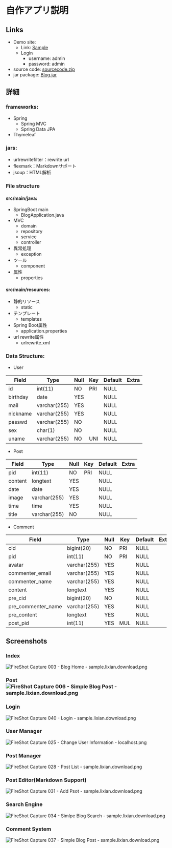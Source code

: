 # 自作アプリ説明

## Links

- Demo site: 
   - Link: [Sample](https://sample.lixian.download)
   - Login
      - username: admin
      - password: admin
- source code: [sourcecode.zip](https://share.lixian.download/file/sourcecode.zip)
- jar package: [Blog.jar](https://share.lixian.download/file/Blog.jar)

## 詳細

### frameworks:
   - Spring
      - Spring MVC
      - Spring Data JPA
   - Thymeleaf

### jars:
   - urlrewritefilter：rewrite url
   - flexmark：Markdownサポート
   - jsoup：HTML解析

### File structure

#### src/main/java:
   - SpringBoot main
      - BlogApplication.java
   - MVC
      - domain
      - repository
      - service
      - controller
   - 異常処理
      - exception
   - ツール
      - component
   - 属性
      - properties

#### src/main/resources:
   - 静的リソース
      - static
   - テンプレート
      - templates
   - Spring Boot属性
      - application.properties
   - url rewrite属性
      - urlrewrite.xml

### Data Structure:

   - User

| Field    | Type         | Null | Key | Default | Extra |
|----------|--------------|------|-----|---------|-------|
| id       | int(11)      | NO   | PRI | NULL    |       |
| birthday | date         | YES  |     | NULL    |       |
| mail     | varchar(255) | YES  |     | NULL    |       |
| nickname | varchar(255) | YES  |     | NULL    |       |
| passwd   | varchar(255) | NO   |     | NULL    |       |
| sex      | char(1)      | NO   |     | NULL    |       |
| uname    | varchar(255) | NO   | UNI | NULL    |       |

- Post

| Field   | Type         | Null | Key | Default | Extra |
|---------|--------------|------|-----|---------|-------|
| pid     | int(11)      | NO   | PRI | NULL    |       |
| content | longtext     | YES  |     | NULL    |       |
| date    | date         | YES  |     | NULL    |       |
| image   | varchar(255) | YES  |     | NULL    |       |
| time    | time         | YES  |     | NULL    |       |
| title   | varchar(255) | NO   |     | NULL    |       |

- Comment

| Field              | Type         | Null | Key | Default | Extra |
|--------------------|--------------|------|-----|---------|-------|
| cid                | bigint(20)   | NO   | PRI | NULL    |       |
| pid                | int(11)      | NO   | PRI | NULL    |       |
| avatar             | varchar(255) | YES  |     | NULL    |       |
| commenter_email    | varchar(255) | YES  |     | NULL    |       |
| commenter_name     | varchar(255) | YES  |     | NULL    |       |
| content            | longtext     | YES  |     | NULL    |       |
| pre_cid            | bigint(20)   | NO   |     | NULL    |       |
| pre_commenter_name | varchar(255) | YES  |     | NULL    |       |
| pre_content        | longtext     | YES  |     | NULL    |       |
| post_pid           | int(11)      | YES  | MUL | NULL    |       |



##  Screenshots

### Index

![FireShot Capture 003 - Blog Home - sample.lixian.download.png](https://i.loli.net/2020/12/18/oVN73wbga9cDTsL.png)

### Post![FireShot Capture 006 - Simple Blog Post - sample.lixian.download.png](https://i.loli.net/2020/12/18/uWk4mrxU9qNAoeG.png)

### Login

![FireShot Capture 040 - Login - sample.lixian.download.png](https://i.loli.net/2020/12/18/wOub6ZsrcI7L1qa.png)

### User Manager

![FireShot Capture 025 - Change User Information - localhost.png](https://i.loli.net/2020/12/18/oGNc1ru4FLQIO3e.png)

### Post Manager

![FireShot Capture 028 - Post List - sample.lixian.download.png](https://i.loli.net/2020/12/18/Yd1ykgsZGw8jnKb.png)

### Post Editor(Markdown Support)

![FireShot Capture 031 - Add Psot - sample.lixian.download.png](https://i.loli.net/2020/12/18/xSjmAhJtCqnURLN.png)

### Search Engine

![FireShot Capture 034 - Simlpe Blog Search - sample.lixian.download.png](https://i.loli.net/2020/12/18/BlZDP9it6741Hxv.png)

### Comment System

![FireShot Capture 037 - Simple Blog Post - sample.lixian.download.png](https://i.loli.net/2020/12/18/4cvNQUkuzqOSKT8.png)
